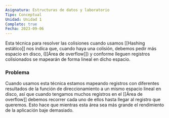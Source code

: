 ```yaml
---
Asignatura: Estructuras de datos y laboratorio
Tipo: Conceptual
Unidad: Unidad 1
Completo: true
Fecha: 2023-09-06
---
```


Esta técnica para resolver las colisiones cuando usamos [[Hashing estático]] nos indica que, cuando haya una colisión, debemos pedir más espacio en disco, ([[Área de overflow]]) y conforme lleguen registros colisionados se mapearán de forma lineal en dicho espacio. 

### Problema
Cuando usamos esta técnica estamos mapeando registros con diferentes resultados de la función de direccionamiento a un mismo espacio lineal en disco, así que cuando tengamos muchos registros en el [[Área de overflow]] debemos recorrer cada uno de ellos hasta llegar al registro que queremos. Esto hace que mientras esta área sea más grande el rendimiento de la aplicación baje demasiado. 